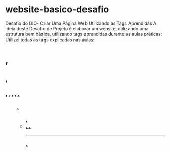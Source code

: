 # website-basico-desafio
Desafio do DIO- Criar Uma Página Web Utilizando as Tags Aprendidas
A ideia deste Desafio de Projeto é elaborar um website, utilizando uma estrutura bem básica, utilizando tags aprendidas durante as aulas práticas:
Utilizei todas as tags explicadas nas aulas: <h1>, <h2>, <p>, <small>, <i>, <u>, <strong>, <ol>, <ul>, <li>, <a>, <hr>.
